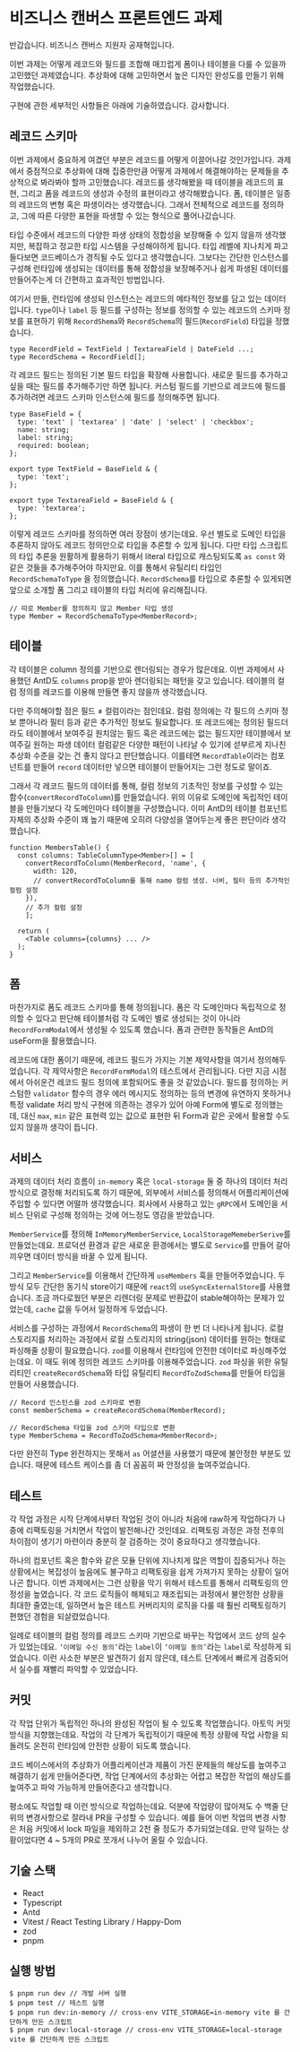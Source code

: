 # 비즈니스 캔버스 프론트엔드 과제

반갑습니다. 비즈니스 캔버스 지원자 공재혁입니다.

이번 과제는 어떻게 레코드와 필드를 조합해 매끄럽게 폼이나 테이블을 다룰 수 있을까 고민했던 과제였습니다. 추상화에 대해 고민하면서 높은 디자인 완성도를 만들기 위해 작업했습니다.

구현에 관한 세부적인 사항들은 아래에 기술하였습니다. 감사합니다.

## 레코드 스키마

이번 과제에서 중요하게 여겼던 부분은 레코드를 어떻게 이끌어나갈 것인가입니다. 과제에서 중점적으로 추상화에 대해 집중한만큼 어떻게 과제에서 해결해야하는 문제들을 추상적으로 봐라봐야 할까 고민했습니다. 레코드를 생각해봤을 때 테이블을 레코드의 표현, 그리고 폼을 레코드의 생성과 수정의 표현이라고 생각해봤습니다. 폼, 테이블은 일종의 레코드의 변형 혹은 파생이라는 생각했습니다. 그래서 전체적으로 레코드를 정의하고, 그에 따른 다양한 표현을 파생할 수 있는 형식으로 풀어나갔습니다.

타입 수준에서 레코드의 다양한 파생 상태의 정합성을 보장해줄 수 있지 않을까 생각했지만, 복잡하고 정교한 타입 시스템을 구성해야하게 됩니다. 타입 레벨에 지나치게 파고들다보면 코드베이스가 경직될 수도 있다고 생각했습니다. 그보다는 간단한 인스턴스를 구성해 런타임에 생성되는 데이터를 통해 정합성을 보장해주거나 쉽게 파생된 데이터를 만들어주는게 더 간편하고 효과적인 방법입니다.

여기서 만들, 런타임에 생성되  인스턴스는 레코드의 메타적인 정보를 담고 있는 데이터입니다. `type`이나 `label` 등 필드를 구성하는 정보를 정의할 수 있는 레코드의 스키마 정보를 표현하기 위해 `RecordShema`와 `RecordSchema`의 필드(`RecordField`) 타입을 정했습니다.

```tsx
type RecordField = TextField | TextareaField | DateField ...;
type RecordSchema = RecordField[];
```

각 레코드 필드는 정의된 기본 필드 타입을 확장해 사용합니다. 새로운 필드를 추가하고싶을 때는 필드를 추가해주기만 하면 됩니다. 커스텀 필드를 기반으로 레코드에 필드를 추가하려면 레코드 스키마 인스턴스에 필드를 정의해주면 됩니다.

```tsx
type BaseField = {
  type: 'text' | 'textarea' | 'date' | 'select' | 'checkbox';
  name: string;
  label: string;
  required: boolean;
};

export type TextField = BaseField & {
  type: 'text';
};

export type TextareaField = BaseField & {
  type: 'textarea';
};
```

이렇게 레코드 스키마를 정의하면 여러 장점이 생기는데요. 우선 별도로 도메인 타입을 추론하지 않아도 레코드 정의만으로 타입을 추론할 수 있게 됩니다. 다만 타입 스크립트의 타입 추론을 원활하게 활용하기 위해서 literal 타입으로 캐스팅되도록 `as const` 와 같은 것들을 추가해주어야 하지만요. 이를 통해서 유틸리티 타입인 `RecordSchemaToType` 을 정의했습니다. `RecordSchema`를 타입으로 추론할 수 있게되면 앞으로 소개할 폼 그리고 테이블의 타입 처리에 유리해집니다.

```tsx
// 따로 Member를 정의하지 않고 Member 타입 생성
type Member = RecordSchemaToType<MemberRecord>;
```

## 테이블

각 테이블은 column 정의를 기반으로 렌더링되는 경우가 많은데요. 이번 과제에서 사용했던 AntD도 `columns` prop을 받아 렌더링되는 패턴을 갖고 있습니다. 테이블의 컬럼 정의를 레코드를 이용해 만들면 좋지 않을까 생각했습니다. 

다만 주의해야할 점은 필드 ≠ 컬럼이라는 점인데요. 컬럼 정의에는 각 필드의 스키마 정보 뿐아니라 필터 등과 같은 추가적인 정보도 필요합니다. 또 레코드에는 정의된 필드더라도 테이블에서 보여주길 원치않는 필드 혹은 레코드에는 없는 필드지만 테이블에서 보여주길 원하는 파생 데이터 컬럼같은 다양한 패턴이 나타날 수 있기에 섣부르게 지나친 추상화 수준을 갖는 건 좋지 않다고 판단했습니다. 이를테면 `RecordTable`이라는 컴포넌트를 만들어 `record` 데이터만 넣으면 테이블이 만들어지는 그런 정도로 말이죠.

그래서 각 레코드 필드의 데이터를 통해, 컬럼 정보의 기초적인 정보를 구성할 수 있는 함수(`convertRecordToColumn`)를 만들었습니다. 위의 이유로 도메인에 독립적인 테이블을 만들기보다 각 도메인마다 테이블을 구성했습니다. 이미 AntD의 테이블 컴포넌트 자체의 추상화 수준이 꽤 높기 때문에 오히려 다양성을 열어두는게 좋은 판단이라 생각했습니다.

```tsx
function MembersTable() {
  const columns: TableColumnType<Member>[] = [
    convertRecordToColumn(MemberRecord, 'name', {
      width: 120,
      // convertRecordToColumn를 통해 name 컬럼 생성. 너비, 필터 등의 추가적인 컬럼 설정
    }),
    // 추가 컬럼 설정
	];

  return (
    <Table columns={columns} ... />
  );
}
```

## 폼

마찬가지로 폼도 레코드 스키마를 통해 정의됩니다. 폼은 각 도메인마다 독립적으로 정의할 수 있다고 판단해 테이블처럼 각 도메인 별로 생성되는 것이 아니라 `RecordFormModal`에서 생성될 수 있도록 했습니다. 폼과 관련한 동작들은 AntD의 useForm을 활용했습니다.

레코드에 대한 폼이기 때문에, 레코드 필드가 가지는 기본 제약사항을 여기서 정의해두었습니다. 각 제약사항은 `RecordFormModal`의 테스트에서 관리됩니다. 다만 지금 시점에서 아쉬운건 레코드 필드 정의에 포함되어도 좋을 것 같았습니다. 필드를 정의하는 커스텀한 `validator` 함수의 경우 에러 메시지도 정의하는 등의 변경에 유연하지 못하거나 특정 validate 처리 방식 구현에 의존하는 경우가 있어 아예 Form에 별도로 정의했는데, 대신 `max`, `min` 같은 표현력 있는 값으로 표현한 뒤 Form과 같은 곳에서 활용할 수도 있지 않을까 생각이 듭니다.

## 서비스

과제의 데이터 처리 흐름이 `in-memory` 혹은 `local-storage` 둘 중 하나의 데이터 처리 방식으로 결정해 처리되도록 하기 때문에, 외부에서 서비스를 정의해서 어플리케이션에 주입할 수 있다면 어떨까 생각했습니다. 회사에서 사용하고 있는 `gRPC`에서 도메인을 서비스 단위로 구성해 정의하는 것에 어느정도 영감을 받았습니다.

`MemberService`를 정의해 `InMemoryMemberService`, `LocalStorageMemeberSerive`를 만들었는데요. 프로덕션 환경과 같은 새로운 환경에서는 별도로 `Service`를 만들어 갈아끼우면 데이터 방식을 바꿀 수 있게 됩니다.

그리고 `MemberService`를 이용해서 간단하게 `useMembers` 훅을 만들어주었습니다. 두 방식 모두 간단한 동기식 store이기 때문에 `react`의 `useSyncExternalStore`를 사용했습니다. 조금 까다로웠던 부분은 리렌더링 문제로 반환값이 stable해야하는 문제가 있었는데, `cache` 값을 두어서 일정하게 두었습니다.

서비스를 구성하는 과정에서 `RecordSchema`의 파생이 한 번 더 나타나게 됩니다. 로컬 스토리지를 처리하는 과정에서 로컬 스토리지의 string(json) 데이터를 원하는 형태로 파싱해줄 상황이 필요했습니다. `zod`를 이용해서 런타임에 안전한 데이터로 파싱해주었는데요. 이 때도 위에 정의한 레코드 스키마를 이용해주었습니다. `zod` 파싱을 위한 유틸리티인 `createRecordSchema`와 타입 유틸리티 `RecordToZodSchema`를 만들어 타입을 만들어 사용했습니다.

```tsx
// Record 인스턴스를 zod 스키마로 변환
const memberSchema = createRecordSchema(MemberRecord);

// RecordSchema 타입을 zod 스키마 타입으로 변환
type MemberSchema = RecordToZodSchema<MemberRecord>;
```

다만 완전히 Type 완전하지는 못해서 `as` 어셜션을 사용했기 때문에 불안정한 부분도 있습니다. 때문에 테스트 케이스를 좀 더 꼼꼼히 짜 안정성을 높여주었습니다.

## 테스트

각 작업 과정은 시작 단계에서부터 작업된 것이 아니라 처음에 raw하게 작업하다가 나중에 리팩토링을 거치면서 작업이 발전해나간 것인데요. 리팩토링 과정은 과정 전후의 차이점이 생기기 마련이라 충분히 잘 검증하는 것이 중요하다고 생각했습니다.

하나의 컴포넌트 혹은 함수와 같은 모듈 단위에 지나치게 많은 역할이 집중되거나 하는 상황에서는 복잡성이 높음에도 불구하고 리팩토링을 쉽게 가져가지 못하는 상황이 일어나곤 합니다. 이번 과제에서는 그런 상황을 막기 위해서 테스트를 통해서 리팩토링의 안정성을 높였습니다. 각 코드 로직들이 해체되고 재조립되는 과정에서 불안정한 상황을 최대한 줄였는데, 일하면서 높은 테스트 커버리지의 로직을 다룰 때 훨씬 리팩토링하기 편했던 경험을 되살렸었습니다.

일례로 테이블의 컬럼 정의를 레코드 스키마 기반으로 바꾸는 작업에서 코드 상의 실수가 있었는데요. `‘이메일 수신 동의’`라는 `label`이 `‘이메일 동의’`라는 `label`로 작성하게 되었습니다. 이런 사소한 부분은 발견하기 쉽지 않은데, 테스트 단계에서 빠르게 검증되어서 실수를 재빨리 파악할 수 있었습니다.

## 커밋

각 작업 단위가 독립적인 하나의 완성된 작업이 될 수 있도록 작업했습니다. 아토믹 커밋 방식을 지향했는데요. 작업의 각 단계가 독립적이기 때문에 특정 상황에 작업 사항을 되돌려도 온전히 런타임에 안전한 상황이 되도록 했습니다.

코드 베이스에서의 추상화가 어플리케이션과 제품이 가진 문제들의 해상도를 높여주고 해결하기 쉽게 만들어준다면, 작업 단계에서의 추상화는 어렵고 복잡한 작업의 해상도를 높여주고 파악 가능하게 만들어준다고 생각합니다.

평소에도 작업할 때 이런 방식으로 작업하는데요. 덕분에 작업량이 많아져도 수 백줄 단위의 변경사항으로 잘라내 PR을 구성할 수 있습니다. 예를 들어 이번 작업의 변경 사항은 처음 커밋에서 lock 파일을 제외하고 2천 줄 정도가 추가되었는데요. 만약 일하는 상황이었다면 4 ~ 5개의 PR로 쪼개서 나누어 올릴 수 있습니다.

## 기술 스택

- React
- Typescript
- Antd
- Vitest / React Testing Library / Happy-Dom
- zod
- pnpm

## 실행 방법

```tsx
$ pnpm run dev // 개발 서버 실행
$ pnpm test // 테스트 실행
$ pnpm run dev:in-memory // cross-env VITE_STORAGE=in-memory vite 를 간단하게 만든 스크립트
$ pnpm run dev:local-storage // cross-env VITE_STORAGE=local-storage vite 를 간단하게 만든 스크립트
```
